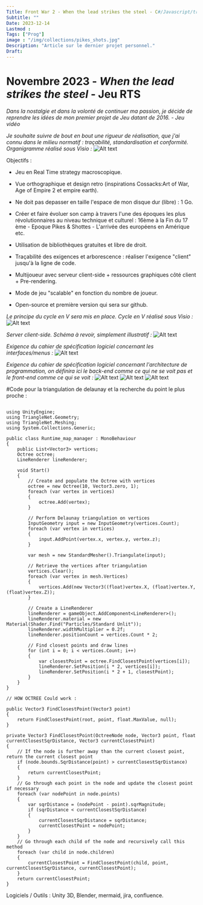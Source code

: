 ```yaml
---
Title: Front War 2 - When the lead strikes the steel - C#/Javascript/traçabilité
Subtitle: ""
Date: 2023-12-14
Lastmod : 
Tags: ["Prog"]
image : "/img/collections/pikes_shots.jpg"
Description: "Article sur le dernier projet personnel."
Draft: 
---
```


# Novembre 2023 - *When the lead strikes the steel* - Jeu RTS 

*Dans la nostalgie et dans la volonté de continuer ma passion, je décide de reprendre les idées de mon premier projet de Jeu datant de 2016. - Jeu vidéo*

*Je souhaite suivre de bout en bout une rigueur de réalisation, que j'ai connu dans le milieu normatif : traçabilité, standardisation et conformité. Organigramme réalisé sous Visio :*
![Alt text](/img/collections/qualification.PNG "")

Objectifs :

- Jeu en Real Time strategy macroscopique.

- Vue orthographique et design retro (inspirations Cossacks:Art of War, Age of Empire 2 et empire earth).

- Ne doit pas depasser en taille l'espace de mon disque dur (libre) : 1 Go.
  
- Créer et faire évoluer son camp à travers l'une des époques les plus révolutionnaires au niveau technique et culturel : 16ème à la Fin du 17 ème - Epoque Pikes & Shottes - L'arrivée des européens en Amérique etc.
  
- Utilisation de bibliothèques gratuites et libre de droit.
  
- Traçabilité des exigences et arborescence : réaliser l'exigence "client" jusqu'à la ligne de code.
  
- Multijoueur avec serveur client-side + ressources graphiques côté client + Pre-rendering.  
  
- Mode de jeu "scalable" en fonction du nombre de joueur. 

- Open-source et première version qui sera sur github. 


*Le principe du cycle en V sera mis en place.  Cycle en V réalisé sous Visio :*
![Alt text](/img/collections/Cycle_en_v.PNG "")

*Server client-side. Schéma à revoir, simplement illustratif :*
![Alt text](/img/collections/reseau_spec.PNG "")

*Exigence du cahier de spécification logiciel concernant les interfaces/menus :*
![Alt text](/img/collections/interfaces.PNG "")

*Exigence du cahier de spécification logiciel concernant l'architecture de programmation, on définira ici le back-end comme ce qui ne se voit pas et le front-end comme ce qui se voit :*
![Alt text](/img/collections/Organigramme_p_2_page-0001.jpg "")
![Alt text](/img/collections/Organigramme_p_2_page-0002.jpg "")
![Alt text](/img/collections/Organigramme_p_2_page-0003.jpg "")


#Code pour la triangulation de delaunay et la recherche du point le plus proche : 

```

using UnityEngine;
using TriangleNet.Geometry;
using TriangleNet.Meshing;
using System.Collections.Generic;

public class Runtime_map_manager : MonoBehaviour 
{
    public List<Vector3> vertices;
    Octree octree;
    LineRenderer lineRenderer;

    void Start() 
    {
        // Create and populate the Octree with vertices
        octree = new Octree(10, Vector3.zero, 1);
        foreach (var vertex in vertices)
        {
            octree.Add(vertex);
        }

        // Perform Delaunay triangulation on vertices
        InputGeometry input = new InputGeometry(vertices.Count);
        foreach (var vertex in vertices)
        {
            input.AddPoint(vertex.x, vertex.y, vertex.z);
        }

        var mesh = new StandardMesher().Triangulate(input);
        
        // Retrieve the vertices after triangulation
        vertices.Clear();
        foreach (var vertex in mesh.Vertices)
        {
            vertices.Add(new Vector3((float)vertex.X, (float)vertex.Y, (float)vertex.Z));
        }

        // Create a LineRenderer
        lineRenderer = gameObject.AddComponent<LineRenderer>();
        lineRenderer.material = new Material(Shader.Find("Particles/Standard Unlit"));
        lineRenderer.widthMultiplier = 0.2f;
        lineRenderer.positionCount = vertices.Count * 2;

        // Find closest points and draw lines
        for (int i = 0; i < vertices.Count; i++)
        {
            var closestPoint = octree.FindClosestPoint(vertices[i]);
            lineRenderer.SetPosition(i * 2, vertices[i]);
            lineRenderer.SetPosition(i * 2 + 1, closestPoint);
        }
    }
}

// HOW OCTREE Could work : 

public Vector3 FindClosestPoint(Vector3 point)
{
    return FindClosestPoint(root, point, float.MaxValue, null);
}

private Vector3 FindClosestPoint(OctreeNode node, Vector3 point, float currentClosestSqrDistance, Vector3 currentClosestPoint)
{
    // If the node is further away than the current closest point, return the current closest point
    if (node.bounds.SqrDistance(point) > currentClosestSqrDistance)
    {
        return currentClosestPoint;
    }
    // Go through each point in the node and update the closest point if necessary
    foreach (var nodePoint in node.points)
    {
        var sqrDistance = (nodePoint - point).sqrMagnitude;
        if (sqrDistance < currentClosestSqrDistance)
        {
            currentClosestSqrDistance = sqrDistance;
            currentClosestPoint = nodePoint;
        }
    }
    // Go through each child of the node and recursively call this method
    foreach (var child in node.children)
    {
        currentClosestPoint = FindClosestPoint(child, point, currentClosestSqrDistance, currentClosestPoint);
    }
    return currentClosestPoint;
}
```


Logiciels / Outils : Unity 3D, Blender, mermaid, jira, confluence. 
